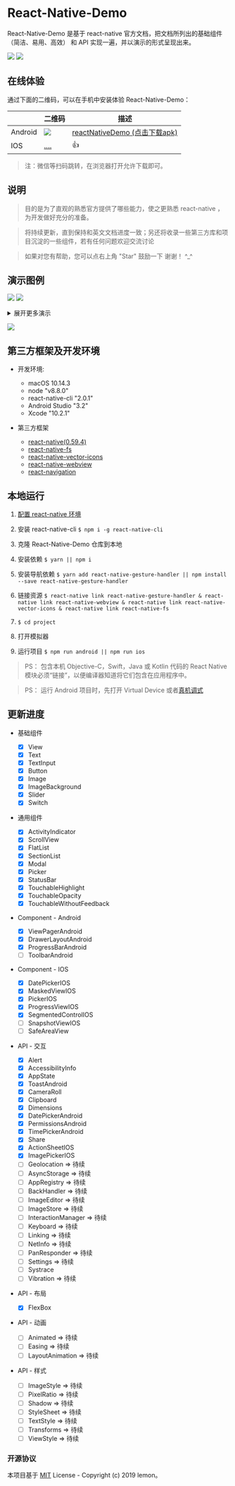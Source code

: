 # React-Native-Demo

React-Native-Demo 是基于 react-native 官方文档，把文档所列出的基础组件（简洁、易用、高效） 和 API 实现一遍，并以演示的形式呈现出来。

![](https://img.shields.io/badge/License-MIT-lightgrey.svg) ![](https://img.shields.io/badge/Powered%20by-ReactNative-28b1b0.svg)

## 在线体验

通过下面的二维码，可以在手机中安装体验 React-Native-Demo：

|         | 二维码                                     | 描述                                                                                                               |
| ------- | ------------------------------------------ | ------------------------------------------------------------------------------------------------------------------ |
| Android | ![](https://www.pgyer.com/app/qrcode/8RvR) | [ reactNativeDemo (点击下载apk)](https://www.pgyer.com/8RvR) |
| IOS     | [....]()                                   | 👍                                                                                                                 |

> 注：微信等扫码跳转，在浏览器打开允许下载即可。

## 说明

> 目的是为了直观的熟悉官方提供了哪些能力，使之更熟悉 react-native ，为开发做好充分的准备。

> 将持续更新，直到保持和英文文档进度一致；另还将收录一些第三方库和项目沉淀的一些组件，若有任何问题欢迎交流讨论

> 如果对您有帮助，您可以点右上角 "Star" 鼓励一下 谢谢！ ^\_^

## 演示图例

![](/public/images/ios&android_07.png)
![](/public/images/ios&android_03.png)

<details>

<summary>展开更多演示</summary>

![](/public/images/ios&android_01.png)

![](/public/images/ios&android_02.png)

![](/public/images/ios&android_04.png)

![](/public/images/ios&android_05.png)

![](/public/images/ios&android_06.png)
![](/public/images/ios&android_08.png)

</details>

![](/public/images/demo_3.gif)

## 第三方框架及开发环境

- 开发环境:

  - macOS 10.14.3
  - node "v8.8.0"
  - react-native-cli "2.0.1"
  - Android Studio "3.2"
  - Xcode "10.2.1"

- 第三方框架
  - [react-native(0.59.4)](https://github.com/facebook/react-native)
  - [react-native-fs](https://github.com/itinance/react-native-fs)
  - [react-native-vector-icons](https://github.com/oblador/react-native-vector-icons)
  - [react-native-webview](https://github.com/react-native-community/react-native-webview)
  - [react-navigation](https://github.com/react-navigation/react-navigation)

## 本地运行

1. [配置 react-native 环境](https://reactnative.cn/docs/getting-started/)

2. 安装 react-native-cli `$ npm i -g react-native-cli`

3. 克隆 React-Native-Demo 仓库到本地

4. 安装依赖 `$ yarn || npm i`

5. 安装导航依赖 `$ yarn add react-native-gesture-handler || npm install --save react-native-gesture-handler`

6. 链接资源 `$ react-native link react-native-gesture-handler & react-native link react-native-webview & react-native link react-native-vector-icons & react-native link react-native-fs`

7. `$ cd project`

8. 打开模拟器

9. 运行项目 `$ npm run android || npm run ios`

> PS：
> 包含本机 Objective-C，Swift，Java 或 Kotlin 代码的 React Native 模块必须“链接”，以便编译器知道将它们包含在应用程序中。

> PS：
> 运行 Android 项目时，先打开 Virtual Device 或者[真机调式](https://reactnative.cn/docs/running-on-device/)

## 更新进度

- 基础组件

  - [x] View
  - [x] Text
  - [x] TextInput
  - [x] Button
  - [x] Image
  - [x] ImageBackground
  - [x] Slider
  - [x] Switch

- 通用组件

  - [x] ActivityIndicator
  - [x] ScrollView
  - [x] FlatList
  - [x] SectionList
  - [x] Modal
  - [x] Picker
  - [x] StatusBar
  - [x] TouchableHighlight
  - [x] TouchableOpacity
  - [x] TouchableWithoutFeedback

- Component - Android

  - [x] ViewPagerAndroid
  - [x] DrawerLayoutAndroid
  - [x] ProgressBarAndroid
  - [ ] ToolbarAndroid

- Component - IOS

  - [x] DatePickerIOS
  - [x] MaskedViewIOS
  - [x] PickerIOS
  - [x] ProgressViewIOS
  - [x] SegmentedControlIOS
  - [ ] SnapshotViewIOS
  - [ ] SafeAreaView

- API - 交互

  - [x] Alert
  - [x] AccessibilityInfo
  - [x] AppState
  - [x] ToastAndroid
  - [x] CameraRoll
  - [x] Clipboard
  - [x] Dimensions
  - [x] DatePickerAndroid
  - [x] PermissionsAndroid
  - [x] TimePickerAndroid
  - [x] Share
  - [x] ActionSheetIOS
  - [x] ImagePickerIOS
  - [ ] Geolocation => 待续
  - [ ] AsyncStorage => 待续
  - [ ] AppRegistry => 待续
  - [ ] BackHandler => 待续
  - [ ] ImageEditor => 待续
  - [ ] ImageStore => 待续
  - [ ] InteractionManager => 待续
  - [ ] Keyboard => 待续
  - [ ] Linking => 待续
  - [ ] NetInfo => 待续
  - [ ] PanResponder => 待续
  - [ ] Settings => 待续
  - [ ] Systrace
  - [ ] Vibration => 待续

- API - 布局

  - [x] FlexBox

- API - 动画

  - [ ] Animated => 待续
  - [ ] Easing => 待续
  - [ ] LayoutAnimation => 待续

- API - 样式
  - [ ] ImageStyle => 待续
  - [ ] PixelRatio => 待续
  - [ ] Shadow => 待续
  - [ ] StyleSheet => 待续
  - [ ] TextStyle => 待续
  - [ ] Transforms => 待续
  - [ ] ViewStyle => 待续

### 开源协议

本项目基于 [MIT](http://opensource.org/licenses/MIT) License - Copyright (c) 2019 lemon。
